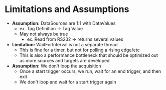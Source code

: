 # Limitations and Assumptions

- **Assumption:** DataSources are 1:1 with DataValues
  - ex. Tag Definition -> Tag Value
  - May not always be true
    - ex. Read from RS232 -> returns several values
- **Limitation:** WaitForInterval is not a separate thread 
  - This is fine for a timer, but not for polling a rising edge/etc
  - This is also a performance bottleneck that should be optimized out as more sources and targets are developed
- **Assumption:** We don't loop the acquisition
  - Once a start trigger occurs, we run, wait for an end trigger, and then exit
  - We don't loop and wait for a start trigger again